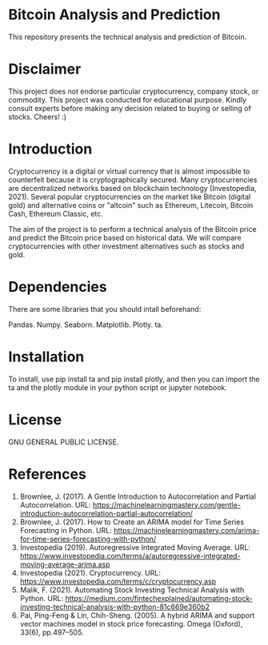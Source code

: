 # Bitcoin Analysis and Prediction
This repository presents the technical analysis and prediction of Bitcoin.

# Disclaimer
This project does not endorse particular cryptocurrency, company stock, or commodity. This project was conducted for educational purpose. Kindly consult experts before making any decision related to buying or selling of stocks. Cheers! :)

# Introduction
Cryptocurrency is a digital or virtual currency that is almost impossible to counterfeit because it is cryptographically secured. Many cryptocurrencies are decentralized networks based on blockchain technology (Investopedia, 2021). Several popular cryptocurrencies on the market like Bitcoin (digital gold) and alternative coins or "altcoin" such as Ethereum, Litecoin, Bitcoin Cash, Ethereum Classic, etc.

The aim of the project is to perform a technical analysis of the Bitcoin price and predict the Bitcoin price based on historical data. We will compare cryptocurrencies with other investment alternatives such as stocks and gold.

# Dependencies
There are some libraries that you should intall beforehand:

Pandas.
Numpy.
Seaborn.
Matplotlib.
Plotly.
ta.

# Installation
To install, use pip install ta and pip install plotly, and then you can import the ta and the plotly module in your python script or jupyter notebook.

# License
GNU GENERAL PUBLIC LICENSE.

# References
1. Brownlee, J. (2017). A Gentle Introduction to Autocorrelation and Partial Autocorrelation. URL: https://machinelearningmastery.com/gentle-introduction-autocorrelation-partial-autocorrelation/
2. Brownlee, J. (2017). How to Create an ARIMA model for Time Series Forecasting in Python. URL: https://machinelearningmastery.com/arima-for-time-series-forecasting-with-python/
3. Investopedia (2019). Autoregressive Integrated Moving Average. URL: https://www.investopedia.com/terms/a/autoregressive-integrated-moving-average-arima.asp
4. Investopedia (2021). Cryptocurrency. URL: https://www.investopedia.com/terms/c/cryptocurrency.asp
5. Malik, F. (2021). Automating Stock Investing Technical Analysis with Python. URL: https://medium.com/fintechexplained/automating-stock-investing-technical-analysis-with-python-81c669e360b2
6. Pai, Ping-Feng & Lin, Chih-Sheng. (2005). A hybrid ARIMA and support vector machines model in stock price forecasting. Omega (Oxford), 33(6), pp.497–505.
